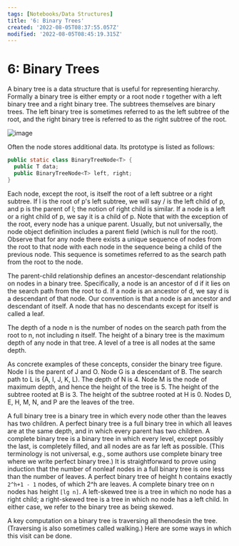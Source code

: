 ```yaml
---
tags: [Notebooks/Data Structures]
title: '6: Binary Trees'
created: '2022-08-05T08:37:55.057Z'
modified: '2022-08-05T08:45:19.315Z'
---
```


# 6: Binary Trees

A binary tree is a data structure that is useful for representing hierarchy. Formally a binary tree is either empty or a root node r together with a left binary tree and a right binary tree. The subtrees themselves are binary trees. The left binary tree is sometimes referred to as the left subtree of the root, and the right binary tree is referred to as the right subtree of the root.

![image](https://user-images.githubusercontent.com/68677613/183042515-ef6f3f54-82c1-4095-a4d6-f402681ed3af.png)

Often the node stores additional data. Its prototype is listed as follows:

```java
public static class BinaryTreeNode<T> {
  public T data;
  public BinaryTreeNode<T> left, right;
}
```

Each node, except the root, is itself the root of a left subtree or a right subtree. If l is the root of p's left subtree, we will say / is the left child of p, and p is the parent of l; the notion of right child is similar. If a node is a left or a right child of p, we say it is a child of p. Note that with the exception of the root, every node has a unique parent. Usually, but not universally, the node object definition includes a parent field (which is null for the root). Observe that for any node there exists a unique sequence of nodes from the root to that node with each node in the sequence being a child of the previous node. This sequence is sometimes referred to as the search path from the root to the node.

The parent-child relationship defines an ancestor-descendant relationship on nodes in a binary tree. Specifically, a node is an ancestor of d if it lies on the search path from the root to d. If a node is an ancestor of d, we say d is a descendant of that node. Our convention is that a node is an ancestor and descendant of itself. A node that has no descendants except for itself is called a leaf.

The depth of a node n is the number of nodes on the search path from the root to n, not including n itself. The height of a binary tree is the maximum depth of any node in that tree. A level of a tree is all nodes at the same depth.

As concrete examples of these concepts, consider the binary tree figure. Node I is the parent of J and O. Node G is a descendant of B. The
search path to L is {A, I, J, K, L). The depth of N is 4. Node M is the node of maximum depth, and hence the height of the tree is 5. The height of the subtree rooted at B is 3. The height of the subtree rooted at H is 0. Nodes D, E, H, M, N, and P are the leaves of the tree.

A full binary tree is a binary tree in which every node other than the leaves has two children. A perfect binary tree is a full binary tree in which all leaves are at the same depth, and in which every parent has two children. A complete binary tree is a binary tree in which every level, except possibly the last, is completely filled, and all nodes are as far left as possible. (This terminology is not universal, e.g., some authors use complete binary tree where we write perfect binary tree.) It is straightforward to prove using induction that the number of nonleaf nodes in a full binary tree is one less than the number of leaves. A perfect binary tree of height h contains exactly `2^h+1 - 1` nodes, of which 2^h are leaves. A complete binary tree on n nodes has height `[lg n]`. A left-skewed tree is a tree in which no node has a right child; a right-skewed tree is a tree in which no node has a left child. In either case, we refer to the binary tree as being skewed.

A key computation on a binary tree is traversing all thenodesin the tree. (Traversing is also sometimes called walking.) Here are some ways in which this visit can be done.









